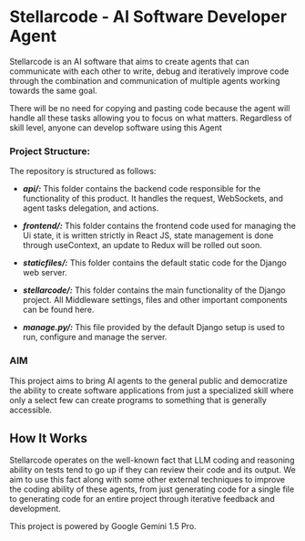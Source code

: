 # Stellarcode - AI Software Developer Agent

Stellarcode is an AI software that aims to create agents that can communicate with each other to write,
debug and iteratively improve code through the combination and communication of multiple agents working
towards the same goal. 

There will be no need for copying and pasting code because the agent will handle
all these tasks allowing you to focus on what matters. Regardless of skill level, anyone can 
develop software using this Agent

### Project Structure:
The repository is structured as follows:

- *__api/:__* This folder contains the backend code responsible for the functionality of this product. 
It handles the request, WebSockets, and agent tasks delegation, and actions.

- *__frontend/:__* This folder contains the frontend code used for managing the Ui state, it is written strictly in React JS,
  state management is done through useContext, an update to Redux will be rolled out soon.

- *__staticfiles/:__* This folder contains the default static code for the Django web server.

- *__stellarcode/:__* This folder contains the main functionality of the Django project. All Middleware settings,
   files and other important components can be found here.

- *__manage.py/:__* This file provided by the default Django setup is used to run, configure and manage the server.

### AIM

This project aims to bring AI agents to the general public and democratize the ability to create software applications 
from just a specialized skill where only a select few can create programs to something that is generally accessible.

## How It Works

Stellarcode operates on the well-known fact that LLM coding and reasoning ability on tests tend to go up if they can review their code and its output. We aim to use this fact along with some other external techniques to improve the coding ability of these agents, from just generating code for a single file to generating code for an entire project through iterative feedback and development.

This project is powered by Google Gemini 1.5 Pro.
    
